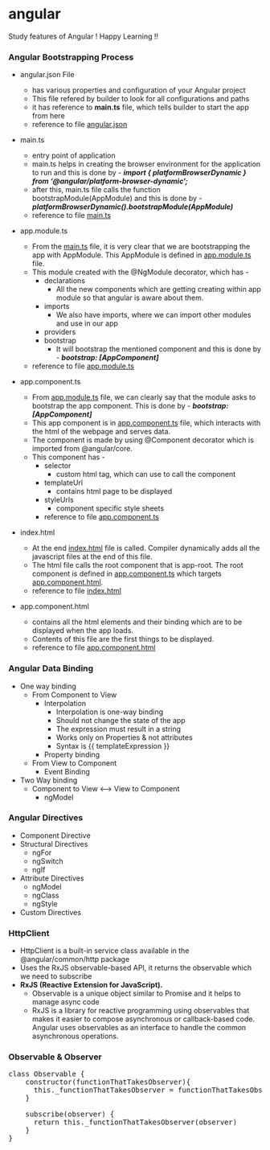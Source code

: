 # angular
Study features of Angular ! Happy Learning !!

### Angular Bootstrapping Process

* angular.json File
  - has various properties and configuration of your Angular project
  - This file refered by builder to look for all configurations and paths
  - it has reference to **main.ts** file, which tells builder to start the app from here
  - reference to file [angular.json](angular-internals/angular.json)

* main.ts
  - entry point of application
  - main.ts helps in creating the browser environment for the application to run and this is done by -  ***import { platformBrowserDynamic } from ‘@angular/platform-browser-dynamic’;***
  - after this, main.ts file calls the function bootstrapModule(AppModule) and this is done by - ***platformBrowserDynamic().bootstrapModule(AppModule)***
  - reference to file [main.ts](angular-internals/src/main.ts)

* app.module.ts
  - From the [main.ts](angular-internals/src/main.ts) file, it is very clear that we are bootstrapping the app with AppModule. This AppModule is defined in [app.module.ts](angular-internals/src/app/app.module.ts) file.
  - This module created with the @NgModule decorator, which has -
      - declarations
        - All the new components which are getting creating within app module so that angular is aware about them.
      - imports
        - We also have imports, where we can import other modules and use in our app
      - providers
      - bootstrap
        - It will bootstrap the mentioned component and this is done by - ***bootstrap: [AppComponent]***
  - reference to file [app.module.ts](angular-internals/src/app/app.module.ts)

* app.component.ts
  - From [app.module.ts](angular-internals/src/app/app.module.ts) file, we can clearly say that the module asks to bootstrap the app component. This is done by - ***bootstrap: [AppComponent]***
  - This app component is in [app.component.ts](angular-internals/src/app/app.component.ts) file, which interacts with the html of the webpage and serves data.
  - The component is made by using @Component decorator which is imported from @angular/core.
  - This component has -
    - selector
      - custom html tag, which can use to call the component
    - templateUrl
      - contains html page to be displayed
    - styleUrls
      - component specific style sheets
    - reference to file [app.component.ts](angular-internals/src/app/app.component.ts)

* index.html
  -  At the end [index.html](angular-internals/src/index.html) file is called. Compiler dynamically adds all the javascript files at the end of this file.
  -  The html file calls the root component that is app-root. The root component is defined in [app.component.ts](angular-internals/src/app/app.component.ts) which targets [app.component.html](angular-internals/src/app/app.component.html).
  - reference to file [index.html](angular-internals/src/index.html)

* app.component.html
  - contains all the html elements and their binding which are to be displayed when the app loads.
  - Contents of this file are the first things to be displayed.
  - reference to file [app.component.html](angular-internals/src/app/app.component.html)


### Angular Data Binding

* One way binding
  - From Component to View
    - Interpolation
        - Interpolation is one-way binding
        - Should not change the state of the app
        - The expression must result in a string
        - Works only on Properties & not attributes
        - Syntax is {{ templateExpression }}
    - Property binding
  - From View to Component
    - Event Binding
* Two Way binding
  - Component to View <--> View to Component
    - ngModel

### Angular Directives

* Component Directive
* Structural Directives
  - ngFor
  - ngSwitch
  - ngIf
* Attribute Directives
  - ngModel
  - ngClass
  - ngStyle
* Custom Directives

### HttpClient
  - HttpClient is a built-in service class available in the @angular/common/http package
  - Uses the RxJS observable-based API, it returns the observable which we need to subscribe 
  - **RxJS (Reactive Extension for JavaScript).**
    - Observable is a unique object similar to Promise and it helps to manage async code
    - RxJS is a library for reactive programming using observables that makes it easier to compose asynchronous or callback-based code. Angular uses observables as an interface to handle the common asynchronous operations.

### Observable & Observer

<pre>
class Observable {
    constructor(functionThatTakesObserver){
      this._functionThatTakesObserver = functionThatTakesObserver;
    }

    subscribe(observer) {
      return this._functionThatTakesObserver(observer)
    }
}
</pre>

